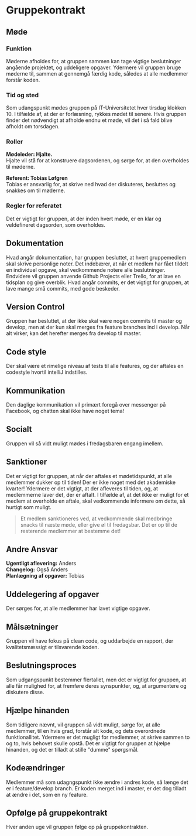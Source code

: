 # Gruppekontrakt

## Møde
### Funktion
Møderne afholdes for, at gruppen sammen kan tage vigtige beslutninger angående projektet, og uddeligere opgaver. Ydermere vil gruppen bruge møderne til, sammen at gennemgå færdig kode, således at alle medlemmer forstår koden. 

### Tid og sted
Som udangspunkt mødes gruppen på IT-Universitetet hver tirsdag klokken 10. I tilfælde af, at der er forlæsning, rykkes mødet til senere. Hvis gruppen finder det nødvendigt at afholde endnu et møde, vil det i så fald blive afholdt om torsdagen.

### Roller
**Mødeleder: Hjalte.**  
 Hjalte vil stå for at konstruere dagsordenen, og sørge for, at den overholdes til møderne.
 
**Referent: Tobias Løfgren**  
Tobias er ansvarlig for, at skrive ned hvad der diskuteres, besluttes og snakkes om til møderne.

### Regler for referatet
Det er vigtigt for gruppen, at der inden hvert møde, er en klar og veldefineret dagsorden, som overholdes.

## Dokumentation
Hvad angår dokumentation, har gruppen besluttet, at hvert gruppemedlem skal skrive personlige noter. Det indebærer, at når et medlem har fået tildelt en individuel opgave, skal vedkommende notere alle beslutninger.  
Endvidere vil gruppen anvende Github Projects eller Trello, for at lave en tidsplan og give overblik. 
Hvad angår commits, er det vigtigt for gruppen, at lave mange små commits, med gode beskeder.

## Version Control
Gruppen har besluttet, at der ikke skal være nogen commits til master og develop, men at der kun skal merges fra feature branches ind i develop. Når alt virker, kan det herefter merges fra develop til master. 

## Code style
Der skal være et rimelige niveau af tests til alle features, og der aftales en codestyle hvortil intelliJ indstilles. 

## Kommunikation
Den daglige kommunikation vil primært foregå over messenger på Facebook, og chatten skal ikke have noget tema! 

## Socialt
Gruppen vil så vidt muligt mødes i fredagsbaren engang imellem. 

## Sanktioner
Det er vigtigt for gruppen, at når der aftales et mødetidspunkt, at alle medlemmer dukker op til tiden! Der er ikke noget med det akademiske kvarter! 
Ydermere er det vigtigt, at der afleveres til tiden, og, at medlemmerne laver det, der er aftalt. I tilfælde af, at det ikke er muligt for et medlem at overholde en aftale, skal vedkommende informere om dette, så hurtigt som muligt.   
>Et medlem sanktioneres ved, at vedkommende skal medbringe snacks til næste møde, eller give øl til fredagsbar. Det er op til de resterende medlemmer at bestemme det! 

## Andre Ansvar
**Ugentligt aflevering:** Anders   
**Changelog:** Også Anders  
**Planlægning af opgaver:** Tobias

## Uddelegering af opgaver
Der sørges for, at alle medlemmer har lavet vigtige opgaver. 

## Målsætninger
Gruppen vil have fokus på clean code, og uddarbejde en rapport, der kvalitetsmæssigt er tilsvarende koden. 


## Beslutningsproces
Som udgangspunkt bestemmer flertallet, men det er vigtigt for gruppen, at alle får mulighed for, at fremføre deres synspunkter, og, at argumentere og diskutere disse. 


## Hjælpe hinanden
Som tidligere nævnt, vil gruppen så vidt muligt, sørge for, at alle medlemmer, til en hvis grad, forstår alt kode, og dets overordnede funktionallitet. Ydermere er det mugligt for medlemmer, at skrive sammen to og to, hvis behovet skulle opstå. Det er vigtigt for gruppen at hjælpe hinanden, og det er tilladt at stille "dumme" spørgsmål. 

## Kodeændringer
Medlemmer må som udagngspunkt ikke ændre i andres kode, så længe det er i feature/develop branch. Er koden merget ind i master, er det dog tilladt at ændre i det, som en ny feature. 


## Opfølge på gruppekontrakt
Hver anden uge vil gruppen følge op på gruppekontrakten.
